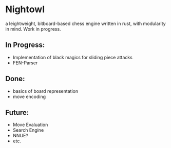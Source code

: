 # Nightowl
a leightweight, bitboard-based chess engine written in rust, with modularity in
mind.
Work in progress.


## In Progress:
- Implementation of black magics for sliding piece attacks
- FEN-Parser

## Done: 
- basics of board representation
- move encoding

## Future:
- Move Evaluation
- Search Engine
- NNUE?
- etc.
